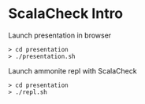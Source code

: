 # ScalaCheck Intro

Launch presentation in browser
```
> cd presentation
> ./presentation.sh
```

Launch ammonite repl with ScalaCheck
```
> cd presentation
> ./repl.sh
```
